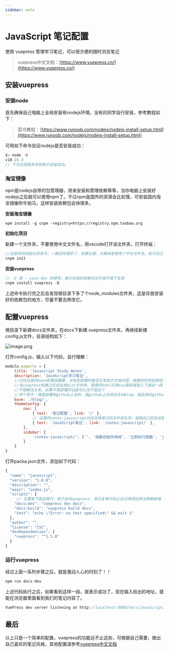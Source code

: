 ```yaml
---
sidebar: auto
---
```


# JavaScript 笔记配置

使用 vuepress 管理学习笔记，可以很方便的随时浏览笔记

> vuepress中文文档：[https://www.vuepress.cn/](https://www.vuepress.cn/)

## 安装vuepress

### 安装node

首先确保自己电脑上全局安装有nodejs环境，没有的同学自行安装，参考教程如下：

> 菜鸟教程：[https://www.runoob.com/nodejs/nodejs-install-setup.html](https://www.runoob.com/nodejs/nodejs-install-setup.html)

可用如下命令验证nodejs是否安装成功：

```JavaScript
$> node -V
v10.15.3
// 下方出现版本号则表示安装成功。
```

### 淘宝镜像

npm是nodejs自带的包管理器，用来安装和管理依赖等等，当你电脑上安装好nodejs之后就可以使用npm了。不过npm是国外的资源会比较慢，可安装国内淘宝镜像吹牛拍马，这样安装依赖包会快很多。

**安装淘宝镜像**

```
npm install -g cnpm -registry=https://registry.npm.taobao.org
```

**初始化项目**

新建一个文件夹，不要使用中文文件名，用vscode打开该文件夹，打开终端：

```JavaScript
//这是项目初始化的命令，一路回车就好了，如果出错，大概率是使用了中文文件名，执行完之后会在根目录下生成一个package.json文件
cnpm init
```

**安装vuepress**

```JavaScript
// -D 是 --save-dev 的简写，表示安装的依赖仅在开发环境下生效
cnpm install vuepress -D
```

上述命令执行完之后会发现根目录下多了个node_modules文件夹，这是存放安装好的依赖包的地方，尽量不要去修改它。

## 配置vuepress

根目录下新建docs文件夹，在docs下新建.vuepress文件夹，再继续新建config.js文件，目录结构如下：

![image.png](https://i.loli.net/2020/05/16/M4Sw91G5b2vgiTY.png)

打开config.js，输入以下代码，自行理解：

```javascript
module.exports = {
    title: 'Javascript Study Notes',
    description: 'JavaScript学习笔记',
    //记住这里的base配置很重要，涉及到部署时能否正常显示文档内容，根据你的项目路径来配置
    //当vuepress构建之后会生成dist文件夹，里面的html引用css路径就加入下面这一段
    //不理解没关系，如果不用部署的话就可以先不管这个
    //举个例子：我是部署到github上去的，我github上的项目名叫blog，因此我的github部署地址为https://lp1290271715.github.io/blog/，那我下面这个base就需要配置成/blog/，否则构建出来的页面样式会错乱
    base: '/blog/',
    themeConfig: {
        nav: [
            { text: '笔记配置', link: '/' },
            // 这里的notes-javascript对应存放笔记的文件夹名字，根据自己实际设置
            { text: 'JavaScript笔记', link: '/notes-javascript/' },
        ],
        sidebar: {
            '/notes-javascript/': ['', '函数初始作用域', '立即执行函数', 'js编译'],
        }
    }
}
```

打开packa.json文件，添加如下代码：

```javascript
{
  "name": "javascript",
  "version": "1.0.0",
  "description": "",
  "main": "index.js",
  "scripts": {
     // 主要是下面这两行，用于启动vuepress，各位复制代码之后记得把这样注释删掉哦
    "docs:dev": "vuepress dev docs",
    "docs:build": "vuepress build docs",
    "test": "echo \"Error: no test specified\" && exit 1"
  },
  "author": "",
  "license": "ISC",
  "devDependencies": {
    "vuepress": "^1.5.0"
  }
}

```

### 运行vuepress

经过上面一系列步骤之后，就是激动人心的时刻了！！

```JavaScript
npm run docs:dev
```

上述代码执行之后，如果看到这样一段，就表示成功了，现在输入给出的地址，就能在浏览器里面看到我们的笔记内容了。

```javascript
VuePress dev server listening at http://localhost:8080/docs/JavaScript/
```

## 最后

以上只是一个简单的配置，vuepress的功能远不止这些，可根据自己需要，做出自己喜欢的笔记风格，其他配置请参考[vuepress中文文档](https://www.vuepress.cn/)